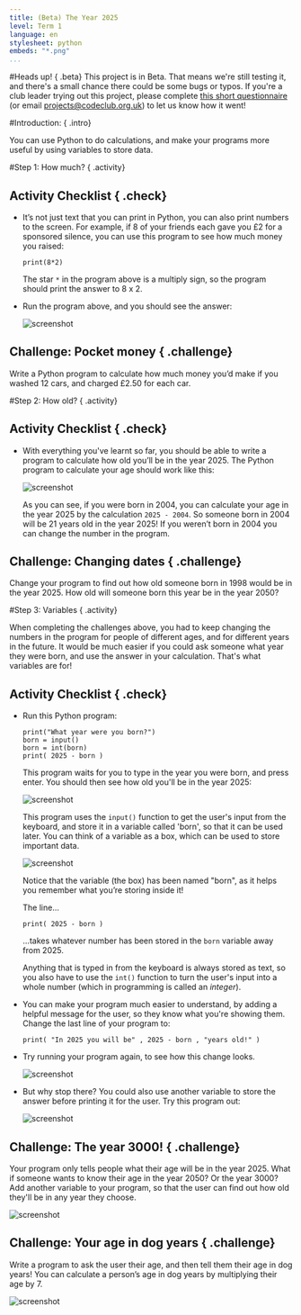 ```yaml
---
title: (Beta) The Year 2025
level: Term 1
language: en
stylesheet: python
embeds: "*.png"
...
```


#Heads up! { .beta}
This project is in Beta. That means we're still testing it, and there's a small chance there could be some bugs or typos. If you're a club leader trying out this project, please complete <a href="https://docs.google.com/forms/d/1eMCfpYe3v7eYu5M8rSqLKlmq7cczLCLHx66csgyUyVU/viewform?usp=send_form" target="_blank">this short questionnaire</a> (or email projects@codeclub.org.uk) to let us know how it went!

#Introduction:  { .intro}

You can use Python to do calculations, and make your programs more useful by using variables to store data.

#Step 1: How much? { .activity}
## Activity Checklist { .check}

+ It’s not just text that you can print in Python, you can also print numbers to the screen. For example, if 8 of your friends each gave you £2 for a sponsored silence, you can use this program to see how much money you raised:

	```{.language-python}
	print(8*2)
	```

	The star `*` in the program above is a multiply sign, so the program should print the answer to 8 x 2.

+ Run the program above, and you should see the answer:

	![screenshot](2025-calc.png)

## Challenge: Pocket money { .challenge}
Write a Python program to calculate how much money you’d make if you washed 12 cars, and charged £2.50 for each car.

#Step 2: How old? { .activity}
## Activity Checklist { .check}

+ With everything you've learnt so far, you should be able to write a program to calculate how old you’ll be in the year 2025. The Python program to calculate your age should work like this:

	![screenshot](2025-age.png)

	As you can see, if you were born in 2004, you can calculate your age in the year 2025 by the calculation `2025 - 2004`. So someone born in 2004 will be 21 years old in the year 2025! If you weren’t born in 2004 you can change the number in the program.

## Challenge: Changing dates { .challenge}
Change your program to find out how old someone born in 1998 would be in the year 2025. How old will someone born this year be in the year 2050?

#Step 3: Variables { .activity}

When completing the challenges above, you had to keep changing the numbers in the program for people of different ages, and for different years in the future. It would be much easier if you could ask someone what year they were born, and use the answer in your calculation. That's what variables are for!

## Activity Checklist { .check}

+ Run this Python program:

	```{.language-python}
	print("What year were you born?")
	born = input()
	born = int(born)
	print( 2025 - born )
	```

	This program waits for you to type in the year you were born, and press enter. You should then see how old you'll be in the year 2025:

	![screenshot](2025-varProg.png)

	This program uses the `input()` function to get the user's input from the keyboard, and store it in a variable called 'born', so that it can be used later. You can think of a variable as a box, which can be used to store important data.

	![screenshot](2025-var.png)

	Notice that the variable (the box) has been named "born", as it helps you remember what you’re storing inside it! 

	The line...

	```{.language-python}
	print( 2025 - born )
	```

	...takes whatever number has been stored in the `born` variable away from 2025.

	Anything that is typed in from the keyboard is always stored as text, so you also have to use the `int()` function to turn the user's input into a whole number (which in programming is called an _integer_).

+ You can make your program much easier to understand, by adding a helpful message for the user, so they know what you're showing them. Change the last line of your program to:

	```{.language-python}
	print( "In 2025 you will be" , 2025 - born , "years old!" )
	```

+ Try running your program again, to see how this change looks.

	![screenshot](2025-print.png)

+ But why stop there? You could also use another variable to store the answer before printing it for the user. Try this program out:

	![screenshot](2025-2vars.png)

## Challenge: The year 3000! { .challenge}
Your program only tells people what their age will be in the year 2025. What if someone wants to know their age in the year 2050? Or the year 3000? Add another variable to your program, so that the user can find out how old they'll be in any year they choose. 

![screenshot](2025-3000.png)

## Challenge: Your age in dog years { .challenge}
Write a program to ask the user their age, and then tell them their age in dog years! You can calculate a person’s age in dog years by multiplying their age by 7.

![screenshot](2025-dogYears.png)
